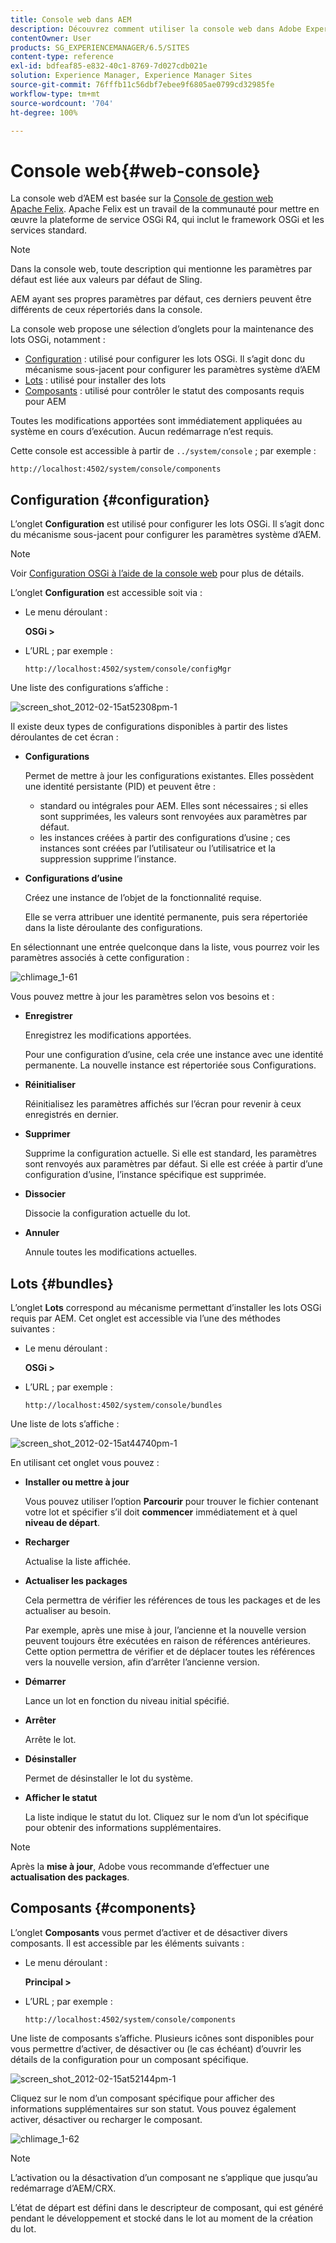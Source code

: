 ```yaml
---
title: Console web dans AEM
description: Découvrez comment utiliser la console web dans Adobe Experience Manager (AEM).
contentOwner: User
products: SG_EXPERIENCEMANAGER/6.5/SITES
content-type: reference
exl-id: bdfeaf85-e832-40c1-8769-7d027cdb021e
solution: Experience Manager, Experience Manager Sites
source-git-commit: 76fffb11c56dbf7ebee9f6805ae0799cd32985fe
workflow-type: tm+mt
source-wordcount: '704'
ht-degree: 100%

---
```


# Console web{#web-console}

La console web d’AEM est basée sur la [Console de gestion web Apache Felix](https://felix.apache.org/documentation/subprojects/apache-felix-web-console.html). Apache Felix est un travail de la communauté pour mettre en œuvre la plateforme de service OSGi R4, qui inclut le framework OSGi et les services standard.

>[!NOTE]
>
>Dans la console web, toute description qui mentionne les paramètres par défaut est liée aux valeurs par défaut de Sling.
>
>AEM ayant ses propres paramètres par défaut, ces derniers peuvent être différents de ceux répertoriés dans la console.

La console web propose une sélection d’onglets pour la maintenance des lots OSGi, notamment :

* [Configuration](#configuration) : utilisé pour configurer les lots OSGi. Il s’agit donc du mécanisme sous-jacent pour configurer les paramètres système d’AEM
* [Lots](#bundles) : utilisé pour installer des lots
* [Composants](#components) : utilisé pour contrôler le statut des composants requis pour AEM

Toutes les modifications apportées sont immédiatement appliquées au système en cours d’exécution. Aucun redémarrage n’est requis.

Cette console est accessible à partir de `../system/console` ; par exemple :

`http://localhost:4502/system/console/components`

## Configuration {#configuration}

L’onglet **Configuration** est utilisé pour configurer les lots OSGi. Il s’agit donc du mécanisme sous-jacent pour configurer les paramètres système d’AEM.

>[!NOTE]
>
>Voir [Configuration OSGi à l’aide de la console web](/help/sites-deploying/configuring-osgi.md#osgi-configuration-with-the-web-console) pour plus de détails.

L’onglet **Configuration** est accessible soit via :

* Le menu déroulant :

  **OSGi >**

* L’URL ; par exemple :

  `http://localhost:4502/system/console/configMgr`

Une liste des configurations s’affiche :

![screen_shot_2012-02-15at52308pm-1](assets/screen_shot_2012-02-15at52308pm-1.png)

Il existe deux types de configurations disponibles à partir des listes déroulantes de cet écran :

* **Configurations**

  Permet de mettre à jour les configurations existantes. Elles possèdent une identité persistante (PID) et peuvent être :

   * standard ou intégrales pour AEM. Elles sont nécessaires ; si elles sont supprimées, les valeurs sont renvoyées aux paramètres par défaut.
   * les instances créées à partir des configurations d’usine ; ces instances sont créées par l’utilisateur ou l’utilisatrice et la suppression supprime l’instance.

* **Configurations d’usine**

  Créez une instance de l’objet de la fonctionnalité requise.

  Elle se verra attribuer une identité permanente, puis sera répertoriée dans la liste déroulante des configurations.

En sélectionnant une entrée quelconque dans la liste, vous pourrez voir les paramètres associés à cette configuration :

![chlimage_1-61](assets/chlimage_1-61.png)

Vous pouvez mettre à jour les paramètres selon vos besoins et : 

* **Enregistrer**

  Enregistrez les modifications apportées.

  Pour une configuration d’usine, cela crée une instance avec une identité permanente. La nouvelle instance est répertoriée sous Configurations.

* **Réinitialiser**

  Réinitialisez les paramètres affichés sur l’écran pour revenir à ceux enregistrés en dernier.

* **Supprimer**

  Supprime la configuration actuelle. Si elle est standard, les paramètres sont renvoyés aux paramètres par défaut. Si elle est créée à partir d’une configuration d’usine, l’instance spécifique est supprimée.

* **Dissocier**

  Dissocie la configuration actuelle du lot.

* **Annuler**

  Annule toutes les modifications actuelles.

## Lots {#bundles}

L’onglet **Lots** correspond au mécanisme permettant d’installer les lots OSGi requis par AEM. Cet onglet est accessible via l’une des méthodes suivantes : 

* Le menu déroulant :

  **OSGi >**

* L’URL ; par exemple :

  `http://localhost:4502/system/console/bundles`

Une liste de lots s’affiche :

![screen_shot_2012-02-15at44740pm-1](assets/screen_shot_2012-02-15at44740pm-1.png)

En utilisant cet onglet vous pouvez :

* **Installer ou mettre à jour**

  Vous pouvez utiliser l’option **Parcourir** pour trouver le fichier contenant votre lot et spécifier s’il doit **commencer** immédiatement et à quel **niveau de départ**.

* **Recharger**

  Actualise la liste affichée.

* **Actualiser les packages**

  Cela permettra de vérifier les références de tous les packages et de les actualiser au besoin.

  Par exemple, après une mise à jour, l’ancienne et la nouvelle version peuvent toujours être exécutées en raison de références antérieures. Cette option permettra de vérifier et de déplacer toutes les références vers la nouvelle version, afin d’arrêter l’ancienne version.

* **Démarrer**

  Lance un lot en fonction du niveau initial spécifié.

* **Arrêter**

  Arrête le lot.

* **Désinstaller**

  Permet de désinstaller le lot du système.

* **Afficher le statut**

  La liste indique le statut du lot. Cliquez sur le nom d’un lot spécifique pour obtenir des informations supplémentaires.

>[!NOTE]
>
>Après la **mise à jour**, Adobe vous recommande d’effectuer une **actualisation des packages**.

## Composants {#components}

L’onglet **Composants** vous permet d’activer et de désactiver divers composants. Il est accessible par les éléments suivants :

* Le menu déroulant :

  **Principal >**

* L’URL ; par exemple :

  `http://localhost:4502/system/console/components`

Une liste de composants s’affiche. Plusieurs icônes sont disponibles pour vous permettre d’activer, de désactiver ou (le cas échéant) d’ouvrir les détails de la configuration pour un composant spécifique.

![screen_shot_2012-02-15at52144pm-1](assets/screen_shot_2012-02-15at52144pm-1.png)

Cliquez sur le nom d’un composant spécifique pour afficher des informations supplémentaires sur son statut. Vous pouvez également activer, désactiver ou recharger le composant.

![chlimage_1-62](assets/chlimage_1-62.png)

>[!NOTE]
>
>L’activation ou la désactivation d’un composant ne s’applique que jusqu’au redémarrage d’AEM/CRX.
>
>L’état de départ est défini dans le descripteur de composant, qui est généré pendant le développement et stocké dans le lot au moment de la création du lot.
